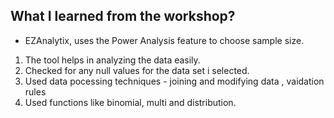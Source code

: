## What I learned from the workshop?

- EZAnalytix, uses the Power Analysis feature to choose sample size.

1. The tool helps in analyzing the data easily.
2. Checked for any null values for the data set i selected.
3. Used data pocessing techniques - joining and modifying data , vaidation rules
4. Used functions like binomial, multi and distribution.

